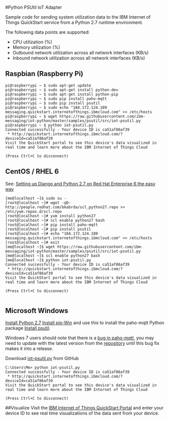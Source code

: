 #Python PSUtil IoT Adapter

Sample code for sending system utilization data to the IBM Internet of Things QuickStart service from a Python 2.7 runtime environment.

The following data points are supported:
 * CPU utilization (%)
 * Memory utilization (%)
 * Outbound network utilization across all network interfaces (KB/s)
 * Inbound network utilization across all network interfaces (KB/s)


## Raspbian (Raspberry Pi)
```
pi@raspberrypi ~ $ sudo apt-get update
pi@raspberrypi ~ $ sudo apt-get install python-dev
pi@raspberrypi ~ $ sudo apt-get install python-pip
pi@raspberrypi ~ $ sudo pip install paho-mqtt
pi@raspberrypi ~ $ sudo pip install psutil
pi@raspberrypi ~ $ sudo echo "184.172.124.189 messaging.quickstart.internetofthings.ibmcloud.com" >> /etc/hosts
pi@raspberrypi ~ $ wget https://raw.githubusercontent.com/ibm-messaging/iot-python/master/samples/psutil/src/iot-psutil.py
pi@raspberrypi ~ $ python iot-psutil.py
Connected successfully - Your device ID is ca51af86af39
 * http://quickstart.internetofthings.ibmcloud.com/?deviceId=ca51af86af39
Visit the QuickStart portal to see this device's data visualized in real time and learn more about the IBM Internet of Things Cloud

(Press Ctrl+C to disconnect)

```

## CentOS / RHEL 6
See: [Setting up Django and Python 2.7 on Red Hat Enterprise 6 the easy way](http://developerblog.redhat.com/2013/02/14/setting-up-django-and-python-2-7-on-red-hat-enterprise-6-the-easy-way/)
```
[me@localhost ~]$ sudo su -
[root@localhost ~]# wget -qO- http://people.redhat.com/bkabrda/scl_python27.repo >> /etc/yum.repos.d/scl.repo
[root@localhost ~]# yum install python27
[root@localhost ~]# scl enable python27 bash
[root@localhost ~]# pip install paho-mqtt
[root@localhost ~]# pip install psutil
[root@localhost ~]# echo "184.172.124.189 messaging.quickstart.internetofthings.ibmcloud.com" >> /etc/hosts
[root@localhost ~]# exit
[me@localhost ~]$ wget https://raw.githubusercontent.com/ibm-messaging/iot-python/master/samples/psutil/src/iot-psutil.py
[me@localhost ~]$ scl enable python27 bash
[me@localhost ~]$ python iot-psutil.py
Connected successfully - Your device ID is ca51af86af39
 * http://quickstart.internetofthings.ibmcloud.com/?deviceId=ca51af86af39
Visit the QuickStart portal to see this device's data visualized in real time and learn more about the IBM Internet of Things Cloud

(Press Ctrl+C to disconnect)


```


## Microsoft Windows
[Install Python 2.7](https://www.python.org/download/releases/2.7)
[Install pip-Win](https://sites.google.com/site/pydatalog/python/pip-for-windows) and use this to install the paho-mqtt Python package
[Install psutil](https://pypi.python.org/pypi?:action=display&name=psutil#downloads).

Windows 7 users should note that there is a [bug in paho-mqtt](https://bugs.eclipse.org/bugs/show_bug.cgi?id=431698), you may need to update with the latest version from the [repository](http://git.eclipse.org/c/paho/org.eclipse.paho.mqtt.python.git/tree/src/paho/mqtt/client.py) until this bug fix makes it into a release.

Download [iot-psutil.py](https://raw.githubusercontent.com/ibm-messaging/iot-python/master/samples/psutil/src/iot-psutil.py) from GitHub

```
C:\Users\Me> python iot-psutil.py
Connected successfully - Your device ID is ca51af86af39
 * http://quickstart.internetofthings.ibmcloud.com/?deviceId=ca51af86af39
Visit the QuickStart portal to see this device's data visualized in real time and learn more about the IBM Internet of Things Cloud

(Press Ctrl+C to disconnect)
```


##Visualize
Visit the [IBM Internet of Things QuickStart Portal](http://quickstart.internetofthings.ibmcloud.com) and enter your device ID to see real time visualizations of 
the data sent from your device.

